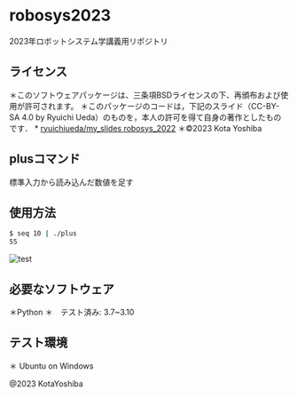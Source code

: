 # robosys2023

2023年ロボットシステム学講義用リポジトリ

## ライセンス
＊このソフトウェアパッケージは、三条項BSDライセンスの下、再頒布および使用が許可されます。
＊このパッケージのコードは，下記のスライド（CC-BY-SA 4.0 by Ryuichi Ueda）のものを，本人の許可を得て自身の著作としたものです．
      * [ryuichiueda/my_slides robosys_2022](https://github.com/ryuichiueda/my_slides/tree/master/robosys_2022)
＊©2023 Kota Yoshiba

## plusコマンド
標準入力から読み込んだ数値を足す

## 使用方法
```bash
$ seq 10 | ./plus
55
```

![test](https://github.com/ishida777/robosys2023/actions/workflows/test.yml/badge.svg)

## 必要なソフトウェア
＊Python
  ＊　テスト済み: 3.7~3.10

## テスト環境
＊ Ubuntu on Windows

@2023 KotaYoshiba
